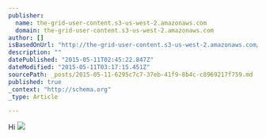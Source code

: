 ```yaml
---
publisher:
  name: the-grid-user-content.s3-us-west-2.amazonaws.com
  domain: the-grid-user-content.s3-us-west-2.amazonaws.com
author: []
isBasedOnUrl: "http://the-grid-user-content.s3-us-west-2.amazonaws.com/c66c4825-64f6-4e95-8bb4-093385dd4887.jpg"
description: ""
datePublished: "2015-05-11T02:45:22.847Z"
dateModified: "2015-05-11T03:17:15.451Z"
sourcePath: _posts/2015-05-11-6295c7c7-37eb-41f9-8b4c-c8969217f759.md
published: true
_context: "http://schema.org"
_type: Article

---
```

Hi
![](http://the-grid-user-content.s3-us-west-2.amazonaws.com/c66c4825-64f6-4e95-8bb4-093385dd4887.jpg)